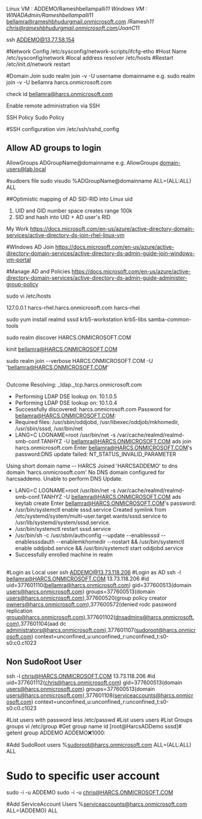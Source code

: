 Linux VM : ADDEMO/Rameshbellampalli*11
Windows VM : WINADAdmin/Rameshbellampalli*11
bellamra@rameshbhudurgmail.onmicrosoft.com /Ramesh*11
chris@rameshbhudurgmail.onmicrosoft.com/JoanC*11

ssh ADDEMO@13.77.58.154

   #Network Config
 /etc/sysconfig/network-scripts/ifcfg-etho
 #Host Name
 /etc/sysconfig/network
 #local address  resolver
 /etc/hosts
#Restart
/etc/init.d/network restart

#Domain Join
sudo realm join -v -U username domainname
e.g. sudo realm join -v -U bellamra harcs.onmicrosoft.com

check
id bellamra@harcs.onmicrosoft.com

Enable remote administration via SSH 

SSH Policy
Sudo Policy

 #SSH configuration
 vim /etc/ssh/sshd_config
 ## Allow AD groups to login
 AllowGroups ADGroupName@domainname
 e.g. AllowGroups domain-users@lab.local

 #sudoers file
 sudo visudo
 %ADGroupName@domainname ALL=(ALL:ALL) ALL

 ##Optimistic mapping of AD SID-RID into Linux uid
 1. UID and GID number space creates range 100k
 2. SID and hash into UID + AD user's RID   



 My Work
https://docs.microsoft.com/en-us/azure/active-directory-domain-services/active-directory-ds-join-rhel-linux-vm

#WIndows AD Join 
https://docs.microsoft.com/en-us/azure/active-directory-domain-services/active-directory-ds-admin-guide-join-windows-vm-portal

#Manage AD and Policies
https://docs.microsoft.com/en-us/azure/active-directory-domain-services/active-directory-ds-admin-guide-administer-group-policy

 sudo vi /etc/hosts

 127.0.0.1 harcs-rhel.harcs.onmicrosoft.com harcs-rhel

 sudo yum install realmd sssd krb5-workstation krb5-libs samba-common-tools

 sudo realm discover HARCS.ONMICROSOFT.COM

 kinit bellamra@HARCS.ONMICROSOFT.COM

 sudo realm join --verbose HARCS.ONMICROSOFT.COM -U 'bellamra@HARCS.ONMICROSOFT.COM'
##
 Outcome
  Resolving: _ldap._tcp.harcs.onmicrosoft.com
 * Performing LDAP DSE lookup on: 10.1.0.5
 * Performing LDAP DSE lookup on: 10.1.0.4
 * Successfully discovered: harcs.onmicrosoft.com
Password for bellamra@HARCS.ONMICROSOFT.COM:
 * Required files: /usr/sbin/oddjobd, /usr/libexec/oddjob/mkhomedir, /usr/sbin/sssd, /usr/bin/net
 * LANG=C LOGNAME=root /usr/bin/net -s /var/cache/realmd/realmd-smb-conf.TANHYZ -U bellamra@HARCS.ONMICROSOFT.COM ads join harcs.onmicrosoft.com
Enter bellamra@HARCS.ONMICROSOFT.COM's password:DNS update failed: NT_STATUS_INVALID_PARAMETER

Using short domain name -- HARCS
Joined 'HARCSADDEMO' to dns domain 'harcs.onmicrosoft.com'
No DNS domain configured for harcsaddemo. Unable to perform DNS Update.
 * LANG=C LOGNAME=root /usr/bin/net -s /var/cache/realmd/realmd-smb-conf.TANHYZ -U bellamra@HARCS.ONMICROSOFT.COM ads keytab create
Enter bellamra@HARCS.ONMICROSOFT.COM's password:
 * /usr/bin/systemctl enable sssd.service
Created symlink from /etc/systemd/system/multi-user.target.wants/sssd.service to /usr/lib/systemd/system/sssd.service.
 * /usr/bin/systemctl restart sssd.service
 * /usr/bin/sh -c /usr/sbin/authconfig --update --enablesssd --enablesssdauth --enablemkhomedir --nostart && /usr/bin/systemctl enable oddjobd.service && /usr/bin/systemctl start oddjobd.service
 * Successfully enrolled machine in realm
 ##

#Login as Local user
ssh ADDEMO@13.73.118.206
#Login as AD
ssh -l bellamra@HARCS.ONMICROSOFT.COM 13.73.118.206
#id
uid=377601110(bellamra@harcs.onmicrosoft.com) gid=377600513(domain users@harcs.onmicrosoft.com) groups=377600513(domain users@harcs.onmicrosoft.com),377600520(group policy creator owners@harcs.onmicrosoft.com),377600572(denied rodc password replication group@harcs.onmicrosoft.com),377601102(dnsadmins@harcs.onmicrosoft.com),377601104(aad dc administrators@harcs.onmicrosoft.com),377601107(sudoroot@harcs.onmicrosoft.com) context=unconfined_u:unconfined_r:unconfined_t:s0-s0:c0.c1023
## Non SudoRoot User
ssh -l chris@HARCS.ONMICROSOFT.COM 13.73.118.206
#id
uid=377601112(chris@harcs.onmicrosoft.com) gid=377600513(domain users@harcs.onmicrosoft.com) groups=377600513(domain users@harcs.onmicrosoft.com),377601108(serviceaccounts@harcs.onmicrosoft.com) context=unconfined_u:unconfined_r:unconfined_t:s0-s0:c0.c1023

#List users with password
less /etc/passwd
#List users
users
#List Groups
groups
vi /etc/group
#Get group name id
[root@HarcsADDemo sssd]# getent group ADDEMO
ADDEMO:x:1000:

#Add SudoRoot users 
%sudoroot@harcs.onmicrosoft.com ALL=(ALL:ALL) ALL

# Sudo to specific user account
sudo -i -u ADDEMO
sudo -i -u chris@HARCS.ONMICROSOFT.COM

#Add ServiceAccount Users
%serviceaccounts@harcs.onmicrosoft.com ALL=(ADDEMO) ALL


